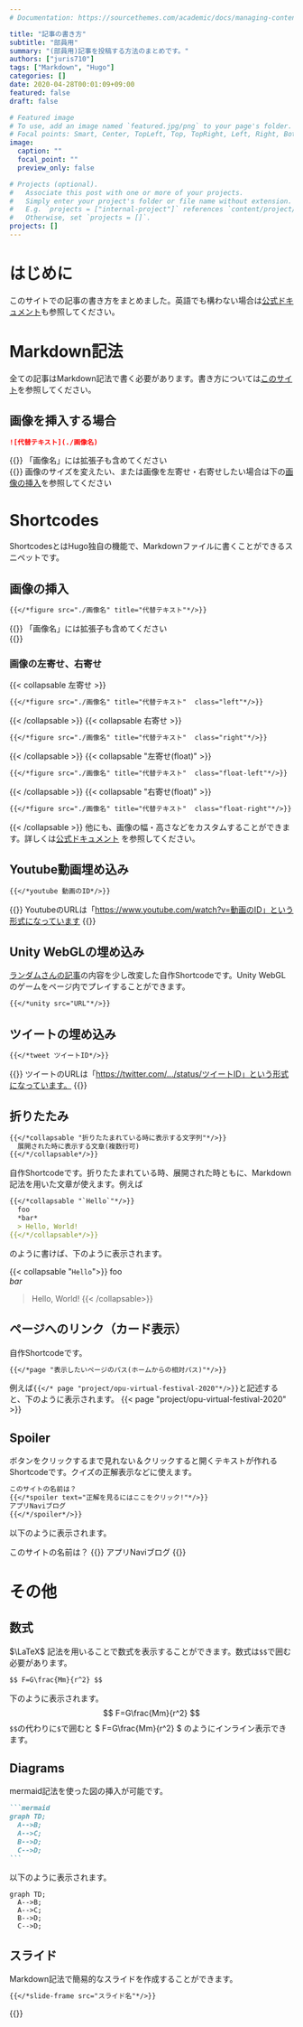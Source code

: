 ```yaml
---
# Documentation: https://sourcethemes.com/academic/docs/managing-content/

title: "記事の書き方"
subtitle: "部員用"
summary: "(部員用)記事を投稿する方法のまとめです。"
authors: ["juris710"]
tags: ["Markdown", "Hugo"]
categories: []
date: 2020-04-28T00:01:09+09:00
featured: false
draft: false

# Featured image
# To use, add an image named `featured.jpg/png` to your page's folder.
# Focal points: Smart, Center, TopLeft, Top, TopRight, Left, Right, BottomLeft, Bottom, BottomRight.
image:
  caption: ""
  focal_point: ""
  preview_only: false

# Projects (optional).
#   Associate this post with one or more of your projects.
#   Simply enter your project's folder or file name without extension.
#   E.g. `projects = ["internal-project"]` references `content/project/deep-learning/index.md`.
#   Otherwise, set `projects = []`.
projects: []
---
```

# はじめに  

このサイトでの記事の書き方をまとめました。英語でも構わない場合は[公式ドキュメント](https://sourcethemes.com/academic/docs/writing-markdown-latex/)も参照してください。

# Markdown記法  

全ての記事はMarkdown記法で書く必要があります。書き方については[このサイト](https://qiita.com/kamorits/items/6f342da395ad57468ae3)を参照してください。

## 画像を挿入する場合  

```md
![代替テキスト](./画像名)
```

{{<alert note>}}
「画像名」には拡張子も含めてください  
{{</alert>}}
画像のサイズを変えたい、または画像を左寄せ・右寄せしたい場合は下の[画像の挿入](#画像の挿入)を参照してください

# Shortcodes  

ShortcodesとはHugo独自の機能で、Markdownファイルに書くことができるスニペットです。  

## 画像の挿入  

```md
{{</*figure src="./画像名" title="代替テキスト"*/>}}
```

{{<alert note>}}
「画像名」には拡張子も含めてください  
{{</alert>}}

### 画像の左寄せ、右寄せ  

{{< collapsable 左寄せ >}}

```md
{{</*figure src="./画像名" title="代替テキスト"  class="left"*/>}}
```

{{< /collapsable >}}
{{< collapsable 右寄せ >}}

```md
{{</*figure src="./画像名" title="代替テキスト"  class="right"*/>}}
```

{{< /collapsable >}}
{{< collapsable "左寄せ(float)" >}}

```md
{{</*figure src="./画像名" title="代替テキスト"  class="float-left"*/>}}
```

{{< /collapsable >}}
{{< collapsable "右寄せ(float)" >}}

```md
{{</*figure src="./画像名" title="代替テキスト"  class="float-right"*/>}}
```

{{< /collapsable >}}
他にも、画像の幅・高さなどをカスタムすることができます。詳しくは[公式ドキュメント](https://gohugo.io/content-management/shortcodes/#figure)  を参照してください。

## Youtube動画埋め込み  

```md
{{</*youtube 動画のID*/>}}
```

{{<alert note >}}
YoutubeのURLは「https://www.youtube.com/watch?v=動画のID」という形式になっています
{{</alert>}}

## Unity WebGLの埋め込み  

[ランダムさんの記事](https://ch-random.net/post/93/)の内容を少し改変した自作Shortcodeです。Unity WebGLのゲームをページ内でプレイすることができます。

```md
{{</*unity src="URL"*/>}}
```

## ツイートの埋め込み  

```md
{{</*tweet ツイートID*/>}}
```

{{<alert note >}}
  ツイートのURLは「https://twitter.com/.../status/ツイートID」という形式になっています。
{{</alert>}}  

## 折りたたみ  

```md
{{</*collapsable "折りたたまれている時に表示する文字列"*/>}}
  展開された時に表示する文章(複数行可)
{{</*/collapsable*/>}}
```

自作Shortcodeです。折りたたまれている時、展開された時ともに、Markdown記法を用いた文章が使えます。例えば

```md
{{</*collapsable "`Hello`"*/>}}
  foo
  *bar*
  > Hello, World!
{{</*/collapsable*/>}}
```

のように書けば、下のように表示されます。

{{< collapsable "`Hello`">}}
  foo  
  *bar*
  > Hello, World!
{{< /collapsable>}}

## ページへのリンク（カード表示）  

自作Shortcodeです。

```md
{{</*page "表示したいページのパス(ホームからの相対パス)"*/>}}
```

例えば`{{</* page "project/opu-virtual-festival-2020"*/>}}`と記述すると、下のように表示されます。
{{< page "project/opu-virtual-festival-2020" >}}

## Spoiler

ボタンをクリックするまで見れない＆クリックすると開くテキストが作れるShortcodeです。クイズの正解表示などに使えます。

```md
このサイトの名前は？
{{</*spoiler text="正解を見るにはここをクリック!"*/>}}
アプリNaviブログ
{{</*/spoiler*/>}}
```

以下のように表示されます。

このサイトの名前は？
{{<spoiler text="正解を見るにはここをクリック!">}}
アプリNaviブログ
{{</spoiler>}}

# その他  

## 数式  

$\LaTeX$ 記法を用いることで数式を表示することができます。数式は`$$`で囲む必要があります。

```md
$$ F=G\frac{Mm}{r^2} $$
```

下のように表示されます。
$$ F=G\frac{Mm}{r^2} $$
`$$`の代わりに`$`で囲むと $ F=G\frac{Mm}{r^2} $ のようにインライン表示できます。

## Diagrams  

mermaid記法を使った図の挿入が可能です。

``````md
```mermaid
graph TD;
  A-->B;
  A-->C;
  B-->D;
  C-->D;
```
``````

以下のように表示されます。

```mermaid
graph TD;
  A-->B;
  A-->C;
  B-->D;
  C-->D;
```

## スライド  

Markdown記法で簡易的なスライドを作成することができます。

```md
{{</*slide-frame src="スライド名"*/>}}
```

{{<slide-frame src="slide-introduction">}}
